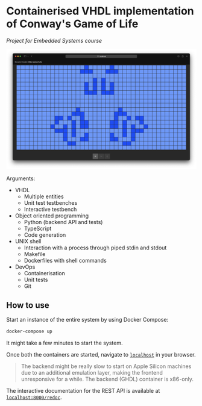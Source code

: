 # Containerised VHDL implementation of Conway's Game of Life

_Project for Embedded Systems course_

![](img/screenshot.png)

Arguments:

- VHDL
  - Multiple entities
  - Unit test testbenches
  - Interactive testbench
- Object oriented programming
  - Python (backend API and tests)
  - TypeScript
  - Code generation
- UNIX shell
  - Interaction with a process through piped stdin and stdout
  - Makefile
  - Dockerfiles with shell commands
- DevOps
  - Containerisation
  - Unit tests
  - Git

## How to use

Start an instance of the entire system by using Docker Compose:

```sh
docker-compose up
```

It might take a few minutes to start the system.

Once both the containers are started, navigate to [`localhost`](http://localhost) in your browser.

> The backend might be really slow to start on Apple Silicon machines due to an additional emulation layer, making the frontend unresponsive for a while. The backend (GHDL) container is x86-only.

The interactive documentation for the REST API is available at [`localhost:8000/redoc`](http://localhost:8000/redoc).
